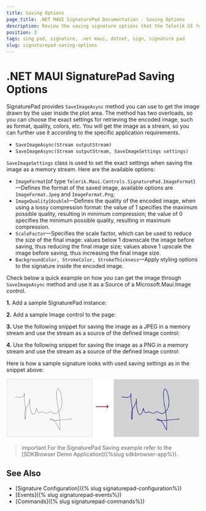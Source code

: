 ```yaml
---
title: Saving Options
page_title: .NET MAUI SignaturePad Documentation - Saving Options
description: Review the saving signature options that the Telerik UI for .NET MAUI SignaturePad control provides.
position: 3
tags: sing pad, signature, .net maui, dotnet, sign, signature pad
slug: signaturepad-saving-options
---
```


# .NET MAUI SignaturePad Saving Options

SignaturePad provides `SaveImageAsync` method you can use to get the image drawn by the user inside the plot area. The method has two overloads, so you can choose the exact settings for retrieving the encoded image, such as format, quality, colors, etc. You will get the image as a stream, so you can further use it according to the specific application requirements.

* `SaveImageAsync(Stream outputStream)`
* `SaveImageAsync(Stream outputStream, SaveImageSettings settings)`

`SaveImageSettings` class is used to set the exact settings when saving the image as a memory stream. Here are the available options:

* `ImageFormat`(of type `Telerik.Maui.Controls.SignaturePad.ImageFormat`)&mdash;Defines the format of the saved image, available options are `ImageFormat.Jpeg` and `ImageFormat.Png`;
* `ImageQuality`(`double`)&mdash;Defines the quality of the encoded image, when using a lossy compression format: the value of 1 specifies the maximum possible quality, resulting in minimum compression; the value of 0 specifies the minimum possible quality, resulting in maximum compression.
* `ScaleFactor`&mdash;Specifies the scale factor, which can be used to reduce the size of the final image: values below 1 downscale the image before saving, thus reducing the final image size; values above 1 upscale the image before saving, thus increasing the final image size.
* `BackgroundColor, StrokeColor, StrokeThickness`&mdash;Apply styling options to the signature inside the encoded image.

Check below a quick example on how you can get the image through `SaveImageAsync` method and use it as a Source of a Microsoft.Maui.Image control.

**1.** Add a sample SignaturePad instance:

<snippet id='signaturepad-saving-image-xaml' />

**2.** Add a sample Image control to the page:

<snippet id='signaturepad-image-control' />

**3.** Use the following snippet for saving the image as a JPEG in a memory stream and use the stream as a source of the defined Image control:

<snippet id='signaturepad-saving-jpeg' />

**4.** Use the following snippet for saving the image as a PNG in a memory stream and use the stream as a source of the defined Image control:

<snippet id='signaturepad-saving-png' />

Here is how a sample signature looks with used saving settings as in the snippet above:

![.NET MAUI SignaturePad Saving Image](images/signaturepad-saving-options.png)

>important For the SignaturePad Saving example refer to the [SDKBrowser Demo Application]({%slug sdkbrowser-app%}).

## See Also

- [Signature Configuration]({% slug signaturepad-configuration%})
- [Events]({% slug signaturepad-events%})
- [Commands]({% slug signaturepad-commands%})